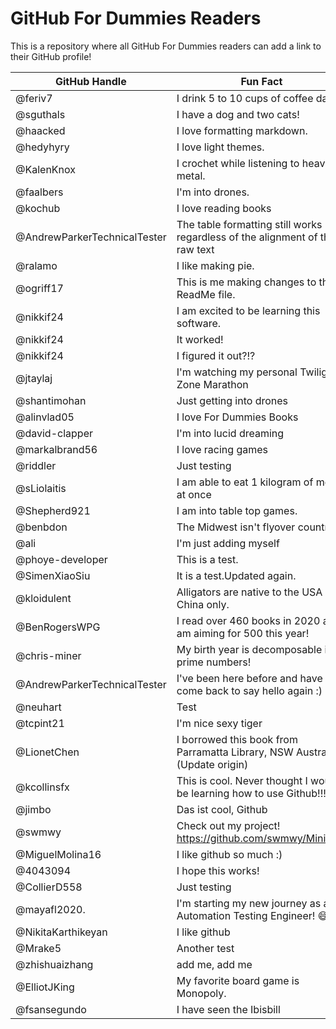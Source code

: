 # GitHub For Dummies Readers
This is a repository where all GitHub For Dummies readers can add a link to their GitHub profile!

| GitHub Handle                | Fun Fact                                                                     |
|------------------------------|------------------------------------------------------------------------------|
| @feriv7                      | I drink 5 to 10 cups of coffee daily                                         |
| @sguthals                    | I have a dog and two cats!                                                   |
| @haacked                     | I love formatting markdown.                                                  |
| @hedyhyry                    | I love light themes.                                                         |
| @KalenKnox                   | I crochet while listening to heavy metal.                                    |
| @faalbers                    | I'm into drones.                                                             |
| @kochub                      | I love reading books                                                         |
| @AndrewParkerTechnicalTester | The table formatting still works regardless of the alignment of the raw text |
| @ralamo                      | I like making pie.                                                           |
| @ogriff17                    | This is me making changes to the ReadMe file.                                |
| @nikkif24                    | I am excited to be learning this software.                                   |
| @nikkif24                    | It worked!                                                                   |
| @nikkif24                    | I figured it out?!?                                                          |
| @jtaylaj                     | I'm watching my personal Twilight Zone Marathon                              |
| @shantimohan                 | Just getting into drones                                                     |
| @alinvlad05                  | I love For Dummies Books                                                     |
| @david-clapper               | I'm into lucid dreaming                                                      |
| @markalbrand56               | I love racing games                                                          |
| @riddler                     | Just testing                                                                 |
| @sLiolaitis                  | I am able to eat 1 kilogram of meat at once                                  |
| @Shepherd921                 | I am into table top games.                                                   |
| @benbdon                     | The Midwest isn't flyover country                                            |
| @ali                         | I'm just adding myself                                                       |
| @phoye-developer             | This is a test.                                                              |
| @SimenXiaoSiu                | It is a test.Updated again.                                                  |
| @kloidulent                  | Alligators are native to the USA and China only.                             |
| @BenRogersWPG                | I read over 460 books in 2020 and am aiming for 500 this year!               |
| @chris-miner                 | My birth year is decomposable into prime numbers!                            |
| @AndrewParkerTechnicalTester | I've been here before and have come back to say hello again :)               |
| @neuhart                     | Test                                                                         |
| @tcpint21                    | I'm nice sexy tiger                                                          |
| @LionetChen                  | I borrowed this book from Parramatta Library, NSW Australia! (Update origin) |
| @kcollinsfx                  | This is cool. Never thought I would be learning how to use Github!!!         |
| @jimbo                       | Das ist cool, Github                                                         |
| @swmwy                       | Check out my project! https://github.com/swmwy/MiniCalc                      |                        
| @MiguelMolina16              | I like github so much :)                                                     |
| @4043094                     | I hope this works!                                                           |    
| @CollierD558                 | Just testing                                                                 |
| @mayafl2020.                 | I'm starting my new journey as an Automation Testing Engineer! :smile:       |
| @NikitaKarthikeyan           | I like github                                                                |
| @Mrake5                      | Another test                                                                 |
| @zhishuaizhang               | add me, add me                                                               |
| @ElliotJKing                 | My favorite board game is Monopoly.                                          |
| @fsansegundo                 | I have seen the Ibisbill                                        |

